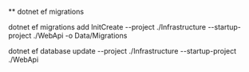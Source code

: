 

** dotnet ef migrations

dotnet ef migrations add InitCreate --project ./Infrastructure --startup-project ./WebApi -o Data/Migrations

dotnet ef database update --project ./Infrastructure --startup-project ./WebApi